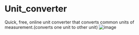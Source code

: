 # Unit_converter
Quick, free, online unit converter that converts common units of measurement.(converts one unit to other unit)
![image](https://user-images.githubusercontent.com/116144041/196704396-4da27f48-e06a-4652-a169-3b0f2bfff5c9.png)
